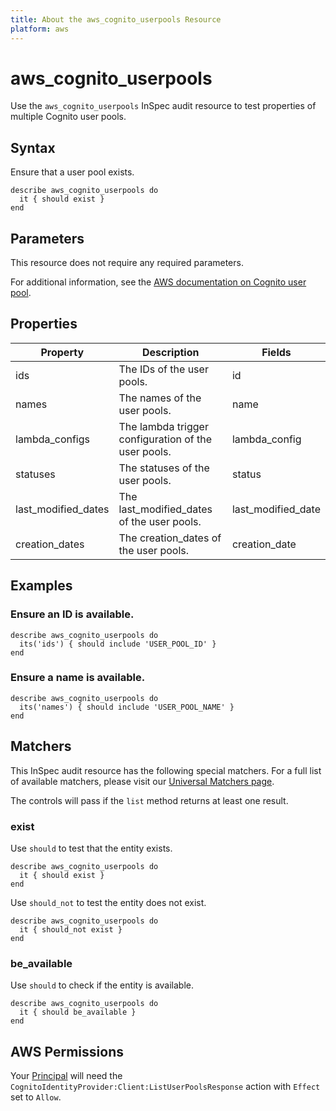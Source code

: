 ```yaml
---
title: About the aws_cognito_userpools Resource
platform: aws
---
```


# aws_cognito_userpools

Use the `aws_cognito_userpools` InSpec audit resource to test properties of multiple Cognito user pools.

## Syntax

Ensure that a user pool exists.

    describe aws_cognito_userpools do
      it { should exist }
    end

## Parameters

This resource does not require any required parameters.

For additional information, see the [AWS documentation on Cognito user pool](https://docs.aws.amazon.com/AWSCloudFormation/latest/UserGuide/aws-resource-cognito-userpool.html).

## Properties

| Property | Description | Fields |
| --- | --- | --- |
| ids | The IDs of the user pools. | id |
| names | The names of the user pools. | name |
| lambda_configs | The lambda trigger configuration of the user pools. | lambda_config |
| statuses | The statuses of the user pools. | status |
| last_modified_dates | The last_modified_dates of the user pools. | last_modified_date |
| creation_dates | The creation_dates of the user pools. | creation_date |

## Examples

### Ensure an ID is available.

    describe aws_cognito_userpools do
      its('ids') { should include 'USER_POOL_ID' }
    end

### Ensure a name is available.

    describe aws_cognito_userpools do
      its('names') { should include 'USER_POOL_NAME' }
    end

## Matchers

This InSpec audit resource has the following special matchers. For a full list of available matchers, please visit our [Universal Matchers page](https://www.inspec.io/docs/reference/matchers/).

The controls will pass if the `list` method returns at least one result.

### exist

Use `should` to test that the entity exists.

    describe aws_cognito_userpools do
      it { should exist }
    end

Use `should_not` to test the entity does not exist.

    describe aws_cognito_userpools do
      it { should_not exist }
    end

### be_available

Use `should` to check if the entity is available.

    describe aws_cognito_userpools do
      it { should be_available }
    end

## AWS Permissions

Your [Principal](https://docs.aws.amazon.com/IAM/latest/UserGuide/intro-structure.html#intro-structure-principal) will need the `CognitoIdentityProvider:Client:ListUserPoolsResponse` action with `Effect` set to `Allow`.
